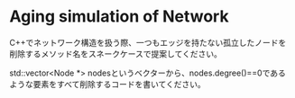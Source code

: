 # Aging simulation of Network

C++でネットワーク構造を扱う際、一つもエッジを持たない孤立したノードを削除するメソッド名をスネークケースで提案してください。

std::vector<Node *> nodesというベクターから、nodes.degree()==0であるような要素をすべて削除するコードを書いてください。
